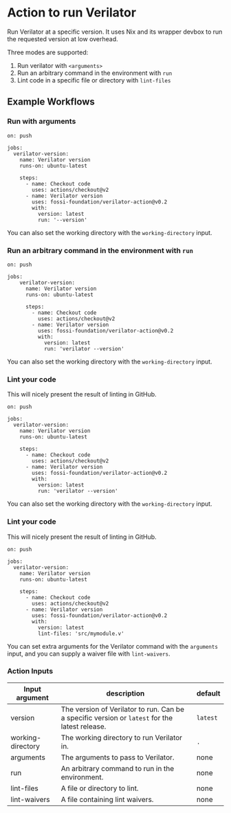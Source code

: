 # Action to run Verilator

Run Verilator at a specific version. It uses Nix and its wrapper devbox to run the requested version at low overhead.

Three modes are supported:

1. Run verilator with `<arguments>`
2. Run an arbitrary command in the environment with `run`
3. Lint code in a specific file or directory with `lint-files`

## Example Workflows

### Run with arguments

```
on: push

jobs:
  verilator-version:
    name: Verilator version
    runs-on: ubuntu-latest

    steps:
      - name: Checkout code
        uses: actions/checkout@v2
      - name: Verilator version
        uses: fossi-foundation/verilator-action@v0.2
        with:
          version: latest
          run: '--version'
```

You can also set the working directory with the `working-directory` input.

### Run an arbitrary command in the environment with `run`

```
on: push

jobs:
    verilator-version:
      name: Verilator version
      runs-on: ubuntu-latest

      steps:
        - name: Checkout code
          uses: actions/checkout@v2
        - name: Verilator version
          uses: fossi-foundation/verilator-action@v0.2
          with:
            version: latest
            run: 'verilator --version'
  ```

You can also set the working directory with the `working-directory` input.

### Lint your code

This will nicely present the result of linting in GitHub.

```
on: push

jobs:
  verilator-version:
    name: Verilator version
    runs-on: ubuntu-latest

    steps:
      - name: Checkout code
        uses: actions/checkout@v2
      - name: Verilator version
        uses: fossi-foundation/verilator-action@v0.2
        with:
          version: latest
          run: 'verilator --version'
  ```

You can also set the working directory with the `working-directory` input.

### Lint your code

This will nicely present the result of linting in GitHub.

```
on: push

jobs:
  verilator-version:
    name: Verilator version
    runs-on: ubuntu-latest

    steps:
      - name: Checkout code
        uses: actions/checkout@v2
      - name: Verilator version
        uses: fossi-foundation/verilator-action@v0.2
        with:
          version: latest
          lint-files: 'src/mymodule.v'
```

You can set extra arguments for the Verilator command with the `arguments` input, and you can supply a waiver file with `lint-waivers`.

### Action Inputs

| Input argument    | description                                                                                    | default               |
| ----------------- | ---------------------------------------------------------------------------------------------- | --------------------- |
| version           | The version of Verilator to run. Can be a specific version or `latest` for the latest release. | `latest`              |
| working-directory | The working directory to run Verilator in.                                                     | `.`                   |
| arguments         | The arguments to pass to Verilator.                                                            | none                  |
| run               | An arbitrary command to run in the environment.                                                | none                  |
| lint-files        | A file or directory to lint.                                                                   | none                  |
| lint-waivers      | A file containing lint waivers.                                                                | none                  |